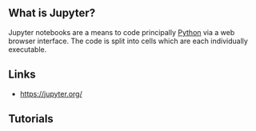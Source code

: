 ## What is Jupyter?
Jupyter notebooks are a means to code principally [Python][1] via a web browser interface. The code is split into cells which are each individually executable.

## Links
- https://jupyter.org/

## Tutorials

<!-- Embedded links -->
[1]: https://github.com/nchristie/tech_notes/blob/master/python.md
